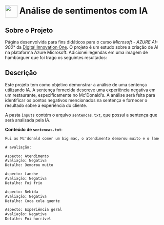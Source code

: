 <h1>
    <a href="https://www.dio.me/">
     <img align="center" width="40px" src="https://hermes.digitalinnovation.one/assets/diome/logo-minimized.png"></a>
    <span> Análise de sentimentos com IA</span>
</h1>

## Sobre o Projeto
Página desenvolvida para fins didáticos para o curso *Microsoft - AZURE AI-900** da [Digital Innovation One](https://www.dio.me/). O projeto é um estudo sobre a criação de AI na plataforma Azure Microsoft. Adicionei legendas em uma imagem de hambúrguer que foi trago os seguintes resultados:


## Descrição

Este projeto tem como objetivo demonstrar a análise de uma sentença utilizando IA. A sentença fornecida descreve uma experiência negativa em um restaurante, especificamente no Mc'Donald's. A análise será feita para identificar os pontos negativos mencionados na sentença e fornecer o resultado sobre a experiência do cliente.

A pasta `inputs` contém o arquivo `sentencas.txt`, que possui a sentença que será analisada pela IA.

**Conteúdo de `sentencas.txt`**:

```txt
Fui ao Mc'donald comer um big mac, o atendimento demorou muito e o lanche foi frio e a coca cola quente, foi horrivel.

# avaliação:

Aspecto: Atendimento
Avaliação: Negativa
Detalhe: Demorou muito

Aspecto: Lanche
Avaliação: Negativa
Detalhe: Foi frio

Aspecto: Bebida
Avaliação: Negativa
Detalhe: Coca cola quente

Aspecto: Experiência geral
Avaliação: Negativa
Detalhe: Foi horrível


